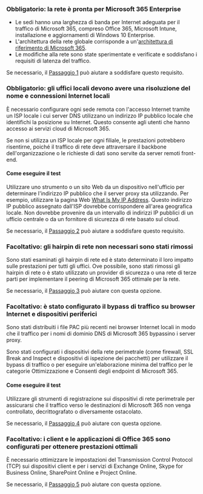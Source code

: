 <a name="crit-networking-step1"></a>
### <a name="required-your-network-is-ready-for-microsoft-365-enterprise"></a>Obbligatorio: la rete è pronta per Microsoft 365 Enterprise

- Le sedi hanno una larghezza di banda per Internet adeguata per il traffico di Microsoft 365, compreso Office 365, Microsoft Intune, installazione e aggiornamenti di Windows 10 Enterprise.
- L'architettura della rete globale corrisponde a un'[architettura di riferimento di Microsoft 365](https://docs.microsoft.com/office365/enterprise/office-365-network-connectivity-principles#BKMK_P2).
- Le modifiche alla rete sono state sperimentate e verificate e soddisfano i requisiti di latenza del traffico.

Se necessario, il [Passaggio 1](../networking-provide-bandwidth-cloud-services.md) può aiutare a soddisfare questo requisito.

<a name="crit-networking-step2"></a>
### <a name="required-your-local-offices-have-local-internet-connections-and-name-resolution"></a>Obbligatorio: gli uffici locali devono avere una risoluzione del nome e connessioni Internet locali

È necessario configurare ogni sede remota con l'accesso Internet tramite un ISP locale i cui server DNS utilizzano un indirizzo IP pubblico locale che identifichi la posizione su Internet. Questo consente agli utenti che hanno accesso ai servizi cloud di Microsoft 365.

Se non si utilizza un ISP locale per ogni filiale, le prestazioni potrebbero risentirne, poiché il traffico di rete deve attraversare il backbone dell'organizzazione o le richieste di dati sono servite da server remoti front-end.

#### <a name="how-to-test"></a>Come eseguire il test
Utilizzare uno strumento o un sito Web da un dispositivo nell'ufficio per determinare l'indirizzo IP pubblico che il server proxy sta utilizzando. Per esempio, utilizzare la pagina Web [What Is My IP Address](https://www.whatismypublicip.com/). Questo indirizzo IP pubblico assegnato dall'ISP dovrebbe corrispondere all'area geografica locale. Non dovrebbe provenire da un intervallo di indirizzi IP pubblici di un ufficio centrale o da un fornitore di sicurezza di rete basato sul cloud.

Se necessario, il [Passaggio 2](../networking-dns-resolution-same-location.md) può aiutare a soddisfare questo requisito.

<a name="crit-networking-step3"></a>
### <a name="optional-unnecessary-network-hairpins-are-removed"></a>Facoltativo: gli hairpin di rete non necessari sono stati rimossi

Sono stati esaminati gli hairpin di rete ed è stato determinato il loro impatto sulle prestazioni per tutti gli uffici. Ove possibile, sono stati rimossi gli hairpin di rete o è stato utilizzato un provider di sicurezza o una rete di terze parti per implementare il peering di Microsoft 365 ottimale per la rete.

Se necessario, il [Passaggio 3](../networking-avoid-network-hairpins.md) può aiutare con questa opzione.


<a name="crit-networking-step4"></a>
### <a name="optional-you-have-configured-traffic-bypass-on-your-internet-browsers-and-edge-devices"></a>Facoltativo: è stato configurato il bypass di traffico su browser Internet e dispositivi periferici

Sono stati distribuiti i file PAC più recenti nei browser Internet locali in modo che il traffico per i nomi di dominio DNS di Microsoft 365 bypassino i server proxy.

Sono stati configurati i dispositivi della rete perimetrale (come firewall, SSL Break and Inspect e dispositivi di ispezione dei pacchetti) per utilizzare il bypass di traffico o per eseguire un'elaborazione minima del traffico per le categorie Ottimizzazione e Consenti degli endpoint di Microsoft 365.


#### <a name="how-to-test"></a>Come eseguire il test

Utilizzare gli strumenti di registrazione sui dispositivi di rete perimetrale per assicurarsi che il traffico verso le destinazioni di Microsoft 365 non venga controllato, decrittografato o diversamente ostacolato.

Se necessario, il [Passaggio 4](../networking-configure-proxies-firewalls.md) può aiutare con questa opzione.


<a name="crit-networking-step5"></a>
### <a name="optional-your-clients-and-office-365-applications-are-configured-for-optimal-performance"></a>Facoltativo: i client e le applicazioni di Office 365 sono configurati per ottenere prestazioni ottimali

È necessario ottimizzare le impostazioni del Transmission Control Protocol (TCP) sui dispositivi client e per i servizi di Exchange Online, Skype for Business Online, SharePoint Online e Project Online.

Se necessario, il [Passaggio 5](../networking-optimize-tcp-performance.md) può aiutare con questa opzione.
